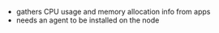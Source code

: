 - gathers CPU usage and memory allocation info from apps
- needs an agent to be installed on the node
